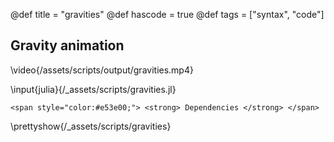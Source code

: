 @def title = "gravities"
@def hascode = true
@def tags = ["syntax", "code"]

## Gravity animation

\video{/assets/scripts/output/gravities.mp4}

\input{julia}{/_assets/scripts/gravities.jl}
~~~
<span style="color:#e53e00;"> <strong> Dependencies </strong> </span>
~~~
\prettyshow{/_assets/scripts/gravities}
